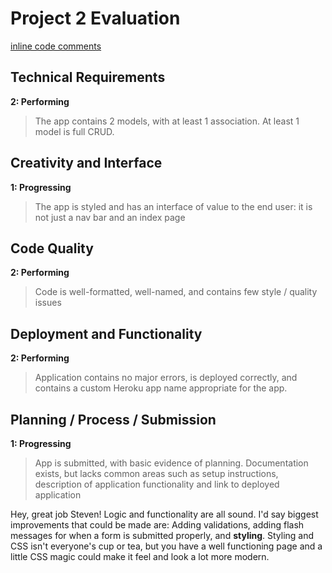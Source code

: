 # Project 2 Evaluation
[inline code comments]()
## Technical Requirements
**2: Performing**
>The app contains 2 models, with at least 1 association. At least 1 model is full CRUD.

## Creativity and Interface
**1: Progressing**
>The app is styled and has an interface of value to the end user: it is not just a nav bar and an index page

## Code Quality
**2: Performing**
>Code is well-formatted, well-named, and contains few style / quality issues

## Deployment and Functionality
**2: Performing**
>Application contains no major errors, is deployed correctly, and contains a custom Heroku app name appropriate for the app.

## Planning / Process / Submission
**1: Progressing**
>App is submitted, with basic evidence of planning. Documentation exists, but lacks common areas such as setup instructions, description of application functionality and link to deployed application

Hey, great job Steven!  Logic and functionality are all sound.  I'd say biggest improvements that could be made are:  Adding validations, adding flash messages for when a form is submitted properly, and **styling**.  Styling and CSS isn't everyone's cup or tea, but you have a well functioning page and a little CSS magic could make it feel and look a lot more modern.  
